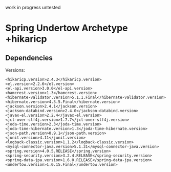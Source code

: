 work in progress untested


Spring Undertow Archetype +hikaricp
=========================


Dependencies
------------

Versions:

    <hikaricp.version>2.4.3</hikaricp.version>
    <el.version>2.2.6</el.version>
    <el-api.version>3.0.0</el-api.version>
    <hamcrest.version>1.3</hamcrest.version>
    <hibernate-validator.version>5.1.1.Final</hibernate-validator.version>
    <hibernate.version>4.3.5.Final</hibernate.version>
    <jackson.version>2.4.1</jackson.version>
    <jackson-databind.version>2.4.0</jackson-databind.version>
    <javax-el.version>2.2.4</javax-el.version>
    <jcl-over-slf4j.version>1.7.7</jcl-over-slf4j.version>
    <joda-time.version>2.3</joda-time.version>
    <joda-time-hibernate.version>1.3</joda-time-hibernate.version>
    <json-path.version>0.9.1</json-path.version>
    <junit.version>4.11</junit.version>
    <logback-classic.version>1.1.2</logback-classic.version>
    <mysql-connector-java.version>5.1.31</mysql-connector-java.version>
    <spring.version>4.0.5.RELEASE</spring.version>
    <spring-security.version>3.2.4.RELEASE</spring-security.version>
    <spring-data-jpa.version>1.6.0.RELEASE</spring-data-jpa.version>
    <undertow.version>1.0.15.Final</undertow.version>
